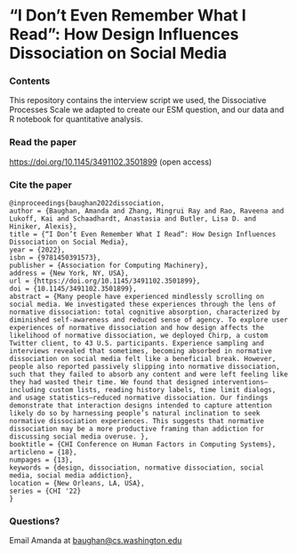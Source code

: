 # “I Don’t Even Remember What I Read”: How Design Influences Dissociation on Social Media

### Contents
This repository contains the interview script we used, the Dissociative Processes Scale we adapted to create our ESM question, and our data and R notebook for quantitative analysis.

### Read the paper
https://doi.org/10.1145/3491102.3501899 (open access)

### Cite the paper

    @inproceedings{baughan2022dissociation,
    author = {Baughan, Amanda and Zhang, Mingrui Ray and Rao, Raveena and Lukoff, Kai and Schaadhardt, Anastasia and Butler, Lisa D. and Hiniker, Alexis},
    title = {“I Don’t Even Remember What I Read”: How Design Influences Dissociation on Social Media},
    year = {2022},
    isbn = {9781450391573},
    publisher = {Association for Computing Machinery},
    address = {New York, NY, USA},
    url = {https://doi.org/10.1145/3491102.3501899},
    doi = {10.1145/3491102.3501899},
    abstract = {Many people have experienced mindlessly scrolling on social media. We investigated these experiences through the lens of normative dissociation: total cognitive absorption, characterized by diminished self-awareness and reduced sense of agency. To explore user experiences of normative dissociation and how design affects the likelihood of normative dissociation, we deployed Chirp, a custom Twitter client, to 43 U.S. participants. Experience sampling and interviews revealed that sometimes, becoming absorbed in normative dissociation on social media felt like a beneficial break. However, people also reported passively slipping into normative dissociation, such that they failed to absorb any content and were left feeling like they had wasted their time. We found that designed interventions–including custom lists, reading history labels, time limit dialogs, and usage statistics–reduced normative dissociation. Our findings demonstrate that interaction designs intended to capture attention likely do so by harnessing people’s natural inclination to seek normative dissociation experiences. This suggests that normative dissociation may be a more productive framing than addiction for discussing social media overuse. },
    booktitle = {CHI Conference on Human Factors in Computing Systems},
    articleno = {18},
    numpages = {13},
    keywords = {design, dissociation, normative dissociation, social media, social media addiction},
    location = {New Orleans, LA, USA},
    series = {CHI '22}
    }    
    
### Questions?
Email Amanda at baughan@cs.washington.edu
